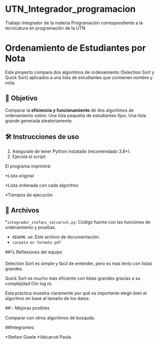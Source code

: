 # UTN_Integrador_programacion
Trabajo integrador de la materia Programación correspondiente a la tecnicatura en programación de la UTN

# Ordenamiento de Estudiantes por Nota

Este proyecto compara dos algoritmos de ordenamiento (Selection Sort y Quick Sort) aplicados a una lista de estudiantes que contienen nombre y nota.

## 📌 Objetivo

Comparar la **eficiencia y funcionamiento** de dos algoritmos de ordenamiento sobre:
 <i class="fa fa-hand-o-right" aria-hidden="true"></i> Una lista pequeña de estudiantes fijos.
 <i class="fa fa-hand-o-right" aria-hidden="true"></i> Una lista grande generada aleatoriamente.

## 🛠️ Instrucciones de uso

1. Asegurate de tener Python instalado (recomendado 3.8+).
2. Ejecutá el script:

El programa imprimirá:

*Lista original

*Lista ordenada con cada algoritmo

*Tiempos de ejecución 

## 📂 Archivos

*`integrador_stefani_valcarcel.py`: Código fuente con las funciones de ordenamiento y pruebas.
* `README.md`: Este archivo de documentación.
* `carpeta en formato pdf`




##🔍 Reflexiones del equipo

Selection Sort es simple y fácil de entender, pero es mas lento con listas grandes.

Quick Sort es mucho más eficiente con listas grandes gracias a su complejidad O(n log n).

Esta práctica muestra claramente por qué es importante elegir bien el algoritmo en base al tamaño de los datos.

##💡 Mejoras posibles

Comparar con otros algoritmos de busquda.

##Integrantes:

 *Stefani Gisele
 *Valcarcel Paola



  
